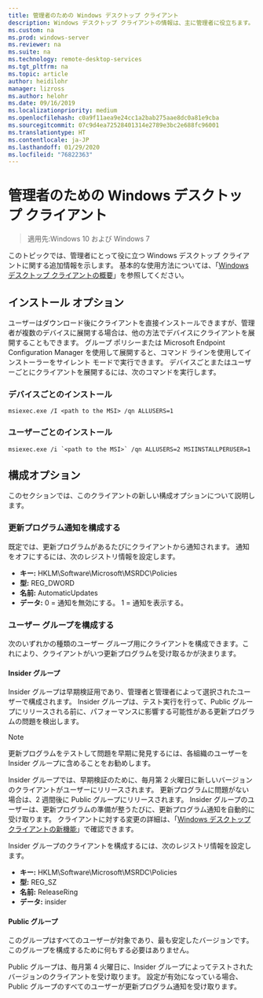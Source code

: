 ```yaml
---
title: 管理者のための Windows デスクトップ クライアント
description: Windows デスクトップ クライアントの情報は、主に管理者に役立ちます。
ms.custom: na
ms.prod: windows-server
ms.reviewer: na
ms.suite: na
ms.technology: remote-desktop-services
ms.tgt_pltfrm: na
ms.topic: article
author: heidilohr
manager: lizross
ms.author: helohr
ms.date: 09/16/2019
ms.localizationpriority: medium
ms.openlocfilehash: c0a9f11aea9e24cc1a2bab275aae8dc0a81e9cba
ms.sourcegitcommit: 07c9d4ea72528401314e2789e3bc2e688fc96001
ms.translationtype: HT
ms.contentlocale: ja-JP
ms.lasthandoff: 01/29/2020
ms.locfileid: "76822363"
---
```

# <a name="windows-desktop-client-for-admins"></a>管理者のための Windows デスクトップ クライアント

>適用先:Windows 10 および Windows 7

このトピックでは、管理者にとって役に立つ Windows デスクトップ クライアントに関する追加情報を示します。 基本的な使用方法については、「[Windows デスクトップ クライアントの概要](windowsdesktop.md)」を参照してください。

## <a name="installation-options"></a>インストール オプション

ユーザーはダウンロード後にクライアントを直接インストールできますが、管理者が複数のデバイスに展開する場合は、他の方法でデバイスにクライアントを展開することもできます。 グループ ポリシーまたは Microsoft Endpoint Configuration Manager を使用して展開すると、コマンド ラインを使用してインストーラーをサイレント モードで実行できます。 デバイスごとまたはユーザーごとにクライアントを展開するには、次のコマンドを実行します。

### <a name="per-device-installation"></a>デバイスごとのインストール

```
msiexec.exe /I <path to the MSI> /qn ALLUSERS=1
```

### <a name="per-user-installation"></a>ユーザーごとのインストール

```
msiexec.exe /i `<path to the MSI>` /qn ALLUSERS=2 MSIINSTALLPERUSER=1
```

## <a name="configuration-options"></a>構成オプション

このセクションでは、このクライアントの新しい構成オプションについて説明します。

### <a name="configure-update-notifications"></a>更新プログラム通知を構成する

既定では、更新プログラムがあるたびにクライアントから通知されます。 通知をオフにするには、次のレジストリ情報を設定します。

- **キー:** HKLM\Software\Microsoft\MSRDC\Policies
- **型:** REG_DWORD
- **名前:** AutomaticUpdates
- **データ:** 0 = 通知を無効にする。 1 = 通知を表示する。

### <a name="configure-user-groups"></a>ユーザー グループを構成する

次のいずれかの種類のユーザー グループ用にクライアントを構成できます。これにより、クライアントがいつ更新プログラムを受け取るかが決まります。

#### <a name="insider-group"></a>Insider グループ

Insider グループは早期検証用であり、管理者と管理者によって選択されたユーザーで構成されます。 Insider グループは、テスト実行を行って、Public グループにリリースされる前に、パフォーマンスに影響する可能性がある更新プログラムの問題を検出します。

> [!NOTE]
> 更新プログラムをテストして問題を早期に発見するには、各組織のユーザーを Insider グループに含めることをお勧めします。

Insider グループでは、早期検証のために、毎月第 2 火曜日に新しいバージョンのクライアントがユーザーにリリースされます。 更新プログラムに問題がない場合は、2 週間後に Public グループにリリースされます。 Insider グループのユーザーは、更新プログラムの準備が整うたびに、更新プログラム通知を自動的に受け取ります。 クライアントに対する変更の詳細は、「[Windows デスクトップ クライアントの新機能](windowsdesktop-whatsnew.md)」で確認できます。

Insider グループのクライアントを構成するには、次のレジストリ情報を設定します。

- **キー:** HKLM\Software\Microsoft\MSRDC\Policies
- **型:** REG_SZ
- **名前:** ReleaseRing
- **データ:** insider

#### <a name="public-group"></a>Public グループ

このグループはすべてのユーザーが対象であり、最も安定したバージョンです。 このグループを構成するために何もする必要はありません。

Public グループは、毎月第 4 火曜日に、Insider グループによってテストされたバージョンのクライアントを受け取ります。 設定が有効になっている場合、Public グループのすべてのユーザーが更新プログラム通知を受け取ります。
